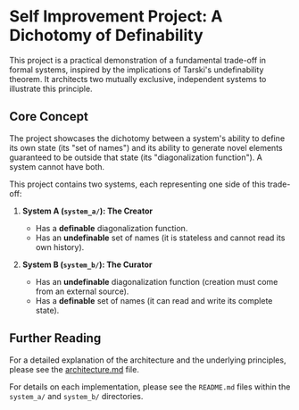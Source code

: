 # Self Improvement Project: A Dichotomy of Definability

This project is a practical demonstration of a fundamental trade-off in formal systems, inspired by the implications of Tarski's undefinability theorem. It architects two mutually exclusive, independent systems to illustrate this principle.

## Core Concept

The project showcases the dichotomy between a system's ability to define its own state (its "set of names") and its ability to generate novel elements guaranteed to be outside that state (its "diagonalization function"). A system cannot have both.

This project contains two systems, each representing one side of this trade-off:

1.  **System A (`system_a/`): The Creator**
    *   Has a **definable** diagonalization function.
    *   Has an **undefinable** set of names (it is stateless and cannot read its own history).

2.  **System B (`system_b/`): The Curator**
    *   Has an **undefinable** diagonalization function (creation must come from an external source).
    *   Has a **definable** set of names (it can read and write its complete state).

## Further Reading

For a detailed explanation of the architecture and the underlying principles, please see the [architecture.md](./architecture.md) file.

For details on each implementation, please see the `README.md` files within the `system_a/` and `system_b/` directories.